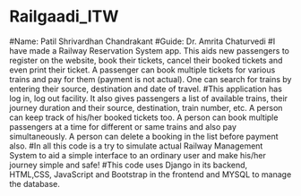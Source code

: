 ﻿# Railgaadi_ITW
 #Name: Patil Shrivardhan Chandrakant
 #Guide: Dr. Amrita Chaturvedi
 #I have made a Railway Reservation System app. This aids new passengers to register on the website, book their tickets, cancel their booked tickets and even print their ticket. A passenger can book multiple tickets for various trains and pay for them (payment is not actual). One can search for trains by entering their source, destination and date of travel. 
 #This application has log in, log out facility. It also gives passengers a list of available trains, their journey duration and their source, destination, train number, etc. A person can keep track of his/her booked tickets too. A person can book multiple passengers at a time for different or same trains and also pay simultaneously. A person can delete a booking in the list before payment also. 
 #In all this code is a try to simulate actual Railway Management System to aid a simple interface to an ordinary user and make his/her journey simple and safe!
#This code uses Django in its backend, HTML,CSS, JavaScript and Bootstrap in the frontend and MYSQL to manage the database.
